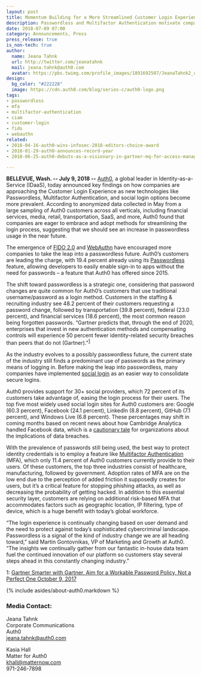 ```yaml
---
layout: post
title: Momentum Building for a More Streamlined Customer Login Experience, According to Auth0
description: Passwordless and Multifactor Authentication motivate companies to shift their approach to customer logins.
date: 2018-07-09 07:00
category: Announcements, Press
press_release: true
is_non-tech: true
author:
  name: Jeana Tahnk
  url: http://twitter.com/jeanatahnk
  mail: jeana.tahnk@auth0.com
  avatar: https://pbs.twimg.com/profile_images/1891692507/JeanaTahnk2_crop_400x400.jpg
design:
  bg_color: "#222228"
  image: https://cdn.auth0.com/blog/series-c/auth0-logo.png
tags:
- passwordless
- mfa
- multifactor-authentication
- ciam
- customer-login
- fido
- webauthn
related:
- 2018-04-16-auth0-wins-infosec-2018-editors-choice-award
- 2018-01-29-auth0-announces-record-year
- 2018-06-25-auth0-debuts-as-a-visionary-in-gartner-mq-for-access-management

---
```


**BELLEVUE, Wash. -- July 9, 2018 --** [Auth0](https://auth0.com), a global leader in Identity-as-a-Service (IDaaS), today announced key findings on how companies are approaching the Customer Login Experience as new technologies like Passwordless, Multifactor Authentication, and social login options become more prevalent. According to anonymized data collected in May from a large sampling of Auth0 customers across all verticals, including financial services, media, retail, transportation, SaaS, and more, Auth0 found that companies are eager to embrace and adopt methods for streamlining the login process, suggesting that we should see an increase in passwordless usage in the near future. 

The emergence of [FIDO 2.0](https://fidoalliance.org/specs/fido-v2.0-rd-20170927/fido-overview-v2.0-rd-20170927.html) and [WebAuthn](https://auth0.com/blog/introduction-to-web-authentication) have encouraged more companies to take the leap into a passwordless future. Auth0’s customers are leading the charge, with 19.4 percent already using its [Passwordless](https://auth0.com/passwordless) feature, allowing developers to easily enable sign-in to apps without the need for passwords – a feature that Auth0 has offered since 2015. 

The shift toward passwordless is a strategic one, considering that password changes are quite common for Auth0’s customers that use traditional username/password as a login method. Customers in the staffing & recruiting industry see 48.2 percent of their customers requesting a password change, followed by transportation (39.8 percent), federal (23.0 percent), and financial services (18.6 percent), the most common reason being forgotten passwords. “Gartner predicts that, through the end of 2020, enterprises that invest in new authentication methods and compensating controls will experience 50 percent fewer identity-related security breaches than peers that do not (Gartner).”<sup>[1](#myfootnote1)</sup>

As the industry evolves to a possibly passwordless future, the current state of the industry still finds a predominant use of passwords as the primary means of logging in. Before making the leap into passwordless, many companies have implemented [social login](https://auth0.com/learn/social-login) as an easier way to consolidate secure logins. 
 
Auth0 provides support for 30+ social providers, which 72 percent of its customers take advantage of, easing the login process for their users. The top five most widely used social login sites for Auth0 customers are: Google (60.3 percent), Facebook (24.1 percent), LinkedIn (8.8 percent), GitHub (7.1 percent), and Windows Live (6.8 percent). These percentages may shift in coming months based on recent news about how Cambridge Analytica handled Facebook data, which is a [cautionary tale](https://auth0.com/blog/cambridge-analytica-and-facebook/) for organizations about the implications of data breaches. 

With the prevalence of passwords still being used, the best way to protect identity credentials is to employ a feature like [Multifactor Authentication](https://auth0.com/multifactor-authentication) (MFA), which only 11.4 percent of Auth0 customers currently provide to their users. Of these customers, the top three industries consist of healthcare, manufacturing, followed by government. Adoption rates of MFA are on the low end due to the perception of added friction it supposedly creates for users, but it’s a critical feature for stopping phishing attacks, as well as decreasing the probability of getting hacked. In addition to this essential security layer, customers are relying on additional risk-based MFA that accommodates factors such as geographic location, IP filtering, type of device, which is a huge benefit with today’s global workforce. 

“The login experience is continually changing based on user demand and the need to protect against today’s sophisticated cybercriminal landscape. Passwordless is a signal of the kind of industry change we are all heading toward,” said Martin Gontovnikas, VP of Marketing and Growth at Auth0. “The insights we continually gather from our fantastic in-house data team fuel the continued innovation of our platform so customers stay several steps ahead in this constantly changing industry.” 

<a name="myfootnote1">1</a>: [Gartner Smarter with Gartner, Aim for a Workable Password Policy, Not a Perfect One October 9, 2017](https://www.gartner.com/smarterwithgartner/aim-for-a-workable-password-policy-not-a-perfect-one/)

{% include asides/about-auth0.markdown %}

### **Media Contact:**

Jeana Tahnk<br>
Corporate Communications<br>
Auth0<br>
[jeana.tahnk@auth0.com](mailto:jeana.tahnk@auth0.com)

Kasia Hall<br>
Matter for Auth0<br>
[khall@matternow.com](mailto:khall@matternow.com)<br>
971-246-7898
